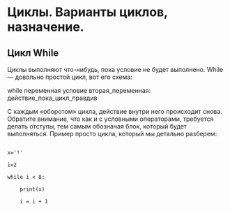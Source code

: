 # Циклы. Варианты циклов, назначение.


## Цикл While


Циклы выполняют что-нибудь, пока условие не будет выполнено. While — довольно простой цикл, вот его схема:

while переменная условие вторая_переменная:
действие_пока_цикл_правдив

С каждым «оборотом» цикла, действие внутри него происходит снова. Обратите внимание, что как и с условными операторами, требуется делать отступы, тем самым обозначая блок, который будет выполняться. Пример просто цикла, который мы детально разберем:

<code>
x='!'<br />
i=2<br />
while i < 8:<br />
    print(x)<br />
    i = i + 1<br />
</code>
